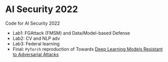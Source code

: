 # AI Security 2022
Code for AI Security 2022
- Lab1: FGAttack (FMSM) and Data/Model-based Defense
- Lab2: CV and NLP adv
- Lab3: Federal learning
- Final: `PyTorch` reproduction of Towards [Deep Learning Models Resistant to Adversarial Attacks](https://arxiv.org/abs/1706.06083)
